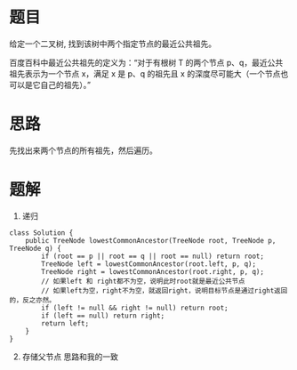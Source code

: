# 题目
给定一个二叉树, 找到该树中两个指定节点的最近公共祖先。

百度百科中最近公共祖先的定义为：“对于有根树 T 的两个节点 p、q，最近公共祖先表示为一个节点 x，满足 x 是 p、q 的祖先且 x 的深度尽可能大（一个节点也可以是它自己的祖先）。”


# 思路
先找出来两个节点的所有祖先，然后遍历。

# 题解
1. 递归
```
class Solution {
    public TreeNode lowestCommonAncestor(TreeNode root, TreeNode p, TreeNode q) {
        if (root == p || root == q || root == null) return root;
        TreeNode left = lowestCommonAncestor(root.left, p, q);
        TreeNode right = lowestCommonAncestor(root.right, p, q);
        // 如果left 和 right都不为空，说明此时root就是最近公共节点
        // 如果left为空，right不为空，就返回right，说明目标节点是通过right返回的，反之亦然。
        if (left != null && right != null) return root;
        if (left == null) return right;
        return left;
    }
}
```

2. 存储父节点
思路和我的一致
